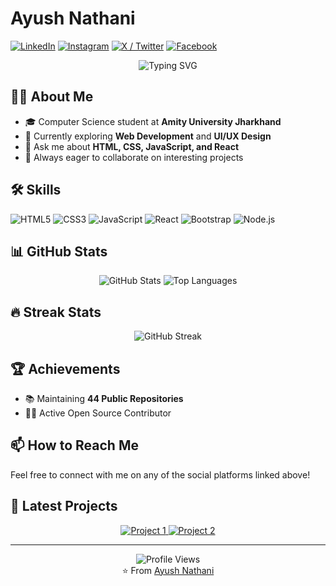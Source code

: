 # Ayush Nathani
[![LinkedIn](https://img.shields.io/badge/LinkedIn-0077B5?style=for-the-badge&logo=linkedin&logoColor=white)](https://www.linkedin.com/in/ayush-nathani/)
[![Instagram](https://img.shields.io/badge/Instagram-E4405F?style=for-the-badge&logo=instagram&logoColor=white)](https://www.instagram.com/nathaniayush11/)
[![X / Twitter](https://img.shields.io/badge/X-000000?style=for-the-badge&logo=x&logoColor=white)](https://twitter.com/AyushNathani2)
[![Facebook](https://img.shields.io/badge/Facebook-1877F2?style=for-the-badge&logo=facebook&logoColor=white)](https://www.facebook.com/ayush.nathani.716)

<div align="center">
  <img src="https://readme-typing-svg.herokuapp.com?font=Fira+Code&weight=500&size=25&pause=1000&color=38BDAE&center=true&vCenter=true&random=false&width=600&height=100&lines=Passionate+Web+Designer;Problem+Solver;Continuous+Learner;Student+at+Amity+University+Jharkhand" alt="Typing SVG" />
</div>

## 👨‍💻 About Me
- 🎓 Computer Science student at **Amity University Jharkhand**
- 🌱 Currently exploring **Web Development** and **UI/UX Design**
- 💬 Ask me about **HTML, CSS, JavaScript, and React**
- 🚀 Always eager to collaborate on interesting projects

## 🛠️ Skills
![HTML5](https://img.shields.io/badge/HTML5-E34F26?style=for-the-badge&logo=html5&logoColor=white)
![CSS3](https://img.shields.io/badge/CSS3-1572B6?style=for-the-badge&logo=css3&logoColor=white)
![JavaScript](https://img.shields.io/badge/JavaScript-F7DF1E?style=for-the-badge&logo=javascript&logoColor=black)
![React](https://img.shields.io/badge/React-20232A?style=for-the-badge&logo=react&logoColor=61DAFB)
![Bootstrap](https://img.shields.io/badge/Bootstrap-563D7C?style=for-the-badge&logo=bootstrap&logoColor=white)
![Node.js](https://img.shields.io/badge/Node.js-43853D?style=for-the-badge&logo=node.js&logoColor=white)

## 📊 GitHub Stats
<div align="center">
  <img src="https://github-readme-stats.vercel.app/api?username=ayus1234&show_icons=true&theme=tokyonight" alt="GitHub Stats" />
  <img src="https://github-readme-stats.vercel.app/api/top-langs/?username=ayus1234&layout=compact&theme=tokyonight" alt="Top Languages" />
</div>

## 🔥 Streak Stats
<div align="center">
  <img src="https://github-readme-streak-stats.herokuapp.com/?user=ayus1234&theme=tokyonight" alt="GitHub Streak" />
</div>

## 🏆 Achievements
- 📚 Maintaining **44 Public Repositories**
- 👨‍💻 Active Open Source Contributor

## 📫 How to Reach Me
Feel free to connect with me on any of the social platforms linked above!

## 📝 Latest Projects
<div align="center">
  <a href="https://github.com/ayus1234/Project1">
    <img src="https://github-readme-stats.vercel.app/api/pin/?username=ayus1234&repo=Project1&theme=tokyonight" alt="Project 1" />
  </a>
  <a href="https://github.com/ayus1234/Project2">
    <img src="https://github-readme-stats.vercel.app/api/pin/?username=ayus1234&repo=Project2&theme=tokyonight" alt="Project 2" />
  </a>
</div>

---
<div align="center">
  <img src="https://komarev.com/ghpvc/?username=ayus1234&color=brightgreen" alt="Profile Views" />
  <br>
  ⭐️ From <a href="https://github.com/ayus1234">Ayush Nathani</a>
</div>

